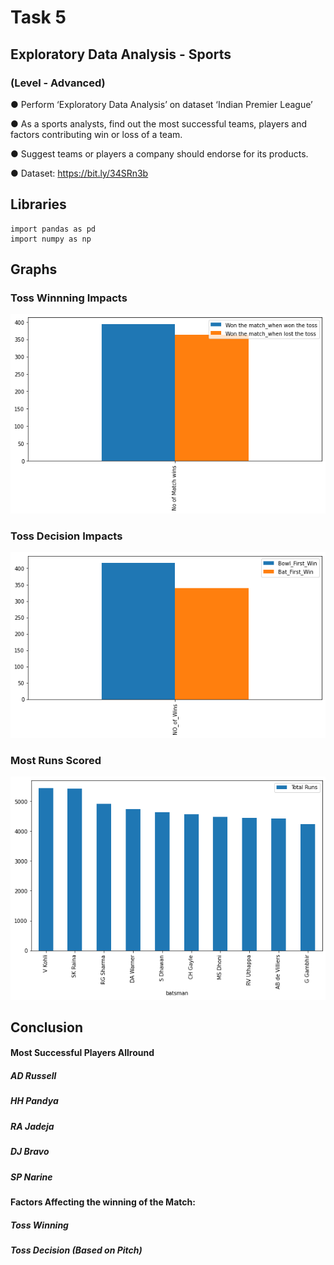 # Task 5

##    Exploratory Data Analysis - Sports

###    (Level - Advanced)

● Perform ‘Exploratory Data Analysis’ on dataset ‘Indian Premier League’

● As a sports analysts, find out the most successful teams, players and factors contributing win or loss of a team.

● Suggest teams or players a company should endorse for its products.

● Dataset: https://bit.ly/34SRn3b

## Libraries
~~~
import pandas as pd
import numpy as np
~~~
## Graphs

### Toss Winnning Impacts

![toss_winning_impact](https://github.com/aithalshreeram/Sparks_Foundation_Internship/blob/main/Task_5/Images/Images%20(1).png)

### Toss Decision Impacts 

![toss_decision_impact](https://github.com/aithalshreeram/Sparks_Foundation_Internship/blob/main/Task_5/Images/Images%20(2).png)

### Most Runs Scored

![most_run_scored](https://github.com/aithalshreeram/Sparks_Foundation_Internship/blob/main/Task_5/Images/Images%20(4).png)

## Conclusion

#### Most Successful Players Allround

##### AD Russell

##### HH Pandya

##### RA Jadeja

##### DJ Bravo

##### SP Narine

#### Factors Affecting the winning of the Match:

##### Toss Winning

##### Toss Decision (Based on Pitch)
